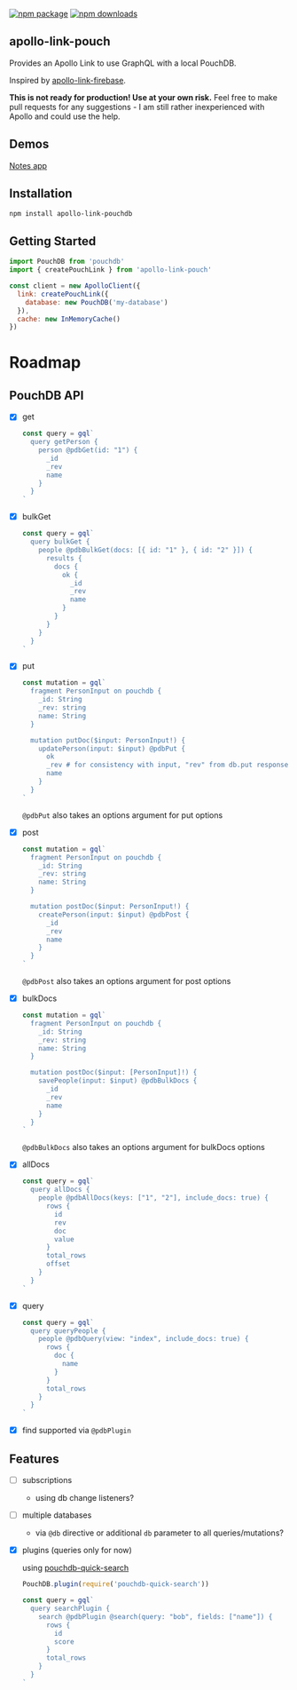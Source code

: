 [![npm package](https://img.shields.io/npm/v/apollo-link-pouch/latest.svg)](https://www.npmjs.com/package/apollo-link-pouch)
[![npm downloads](https://img.shields.io/npm/dm/apollo-link-pouch.svg)](https://www.npmjs.com/package/apollo-link-pouch)

## apollo-link-pouch

Provides an Apollo Link to use GraphQL with a local PouchDB.

Inspired by [apollo-link-firebase](https://github.com/Canner/apollo-link-firebase).

**This is not ready for production! Use at your own risk.** Feel free to make pull requests for any suggestions - I am still rather inexperienced with Apollo and could use the help.

## Demos

[Notes app](https://apollo-link-pouch.mattjennings.io/examples/notes)

## Installation

```console
npm install apollo-link-pouchdb
```

## Getting Started

```js
import PouchDB from 'pouchdb'
import { createPouchLink } from 'apollo-link-pouch'

const client = new ApolloClient({
  link: createPouchLink({
    database: new PouchDB('my-database')
  }),
  cache: new InMemoryCache()
})
```

# Roadmap

## PouchDB API

- [x] get

  ```js
  const query = gql`
    query getPerson {
      person @pdbGet(id: "1") {
        _id
        _rev
        name
      }
    }
  `
  ```

- [x] bulkGet

  ```js
  const query = gql`
    query bulkGet {
      people @pdbBulkGet(docs: [{ id: "1" }, { id: "2" }]) {
        results {
          docs {
            ok {
              _id
              _rev
              name
            }
          }
        }
      }
    }
  `
  ```

- [x] put

  ```js
  const mutation = gql`
    fragment PersonInput on pouchdb {
      _id: String
      _rev: string
      name: String
    }

    mutation putDoc($input: PersonInput!) {
      updatePerson(input: $input) @pdbPut {
        ok
        _rev # for consistency with input, "rev" from db.put response is returned as "_rev"
        name
      }
    }
  `
  ```

  `@pdbPut` also takes an options argument for put options

- [x] post

  ```js
  const mutation = gql`
    fragment PersonInput on pouchdb {
      _id: String
      _rev: string
      name: String
    }

    mutation postDoc($input: PersonInput!) {
      createPerson(input: $input) @pdbPost {
        _id
        _rev
        name
      }
    }
  `
  ```

  `@pdbPost` also takes an options argument for post options

- [x] bulkDocs

  ```js
  const mutation = gql`
    fragment PersonInput on pouchdb {
      _id: String
      _rev: string
      name: String
    }

    mutation postDoc($input: [PersonInput]!) {
      savePeople(input: $input) @pdbBulkDocs {
        _id
        _rev
        name
      }
    }
  `
  ```

  `@pdbBulkDocs` also takes an options argument for bulkDocs options

- [x] allDocs

  ```js
  const query = gql`
    query allDocs {
      people @pdbAllDocs(keys: ["1", "2"], include_docs: true) {
        rows {
          id
          rev
          doc
          value
        }
        total_rows
        offset
      }
    }
  `
  ```

- [x] query

  ```js
  const query = gql`
    query queryPeople {
      people @pdbQuery(view: "index", include_docs: true) {
        rows {
          doc {
            name
          }
        }
        total_rows
      }
    }
  `
  ```

- [x] find
      supported via `@pdbPlugin`

## Features

- [ ] subscriptions

  - using db change listeners?

- [ ] multiple databases

  - via `@db` directive or additional `db` parameter to all queries/mutations?

- [x] plugins (queries only for now)

  using [pouchdb-quick-search](https://github.com/pouchdb-community/pouchdb-quick-search)

  ```js
  PouchDB.plugin(require('pouchdb-quick-search'))

  const query = gql`
    query searchPlugin {
      search @pdbPlugin @search(query: "bob", fields: ["name"]) {
        rows {
          id
          score
        }
        total_rows
      }
    }
  `
  ```

